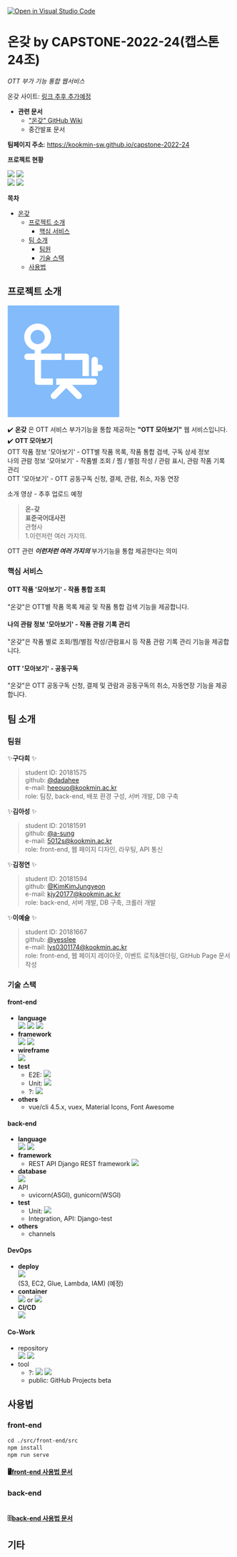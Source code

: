 [![Open in Visual Studio Code](https://classroom.github.com/assets/open-in-vscode-f059dc9a6f8d3a56e377f745f24479a46679e63a5d9fe6f495e02850cd0d8118.svg)](https://classroom.github.com/online_ide?assignment_repo_id=7010679&assignment_repo_type=AssignmentRepo)  
# 온갖 by CAPSTONE-2022-24(캡스톤 24조)  
_OTT 부가 기능 통합 웹서비스_

온갖 사이트: [링크 추후 추가예정](https://github.com/kookmin-sw/capstone-2022-24/wiki)
- **관련 문서**
  - ["온갖" GitHub Wiki](https://github.com/kookmin-sw/capstone-2022-24/wiki)  
  - 중간발표 문서

**팀페이지 주소**: https://kookmin-sw.github.io/capstone-2022-24  

**프로젝트 현황**  
<p align="left">
  <img src="https://img.shields.io/github/issues-raw/kookmin-sw/capstone-2022-24?color=lightgreen&style=flat-square">
  <img src="https://img.shields.io/github/issues-closed-raw/kookmin-sw/capstone-2022-24?color=mediumpurple&style=flat-square">
  <br>
  <img src="https://img.shields.io/github/issues-pr-raw/kookmin-sw/capstone-2022-24?color=lightgreen&style=flat-square">
  <img src="https://img.shields.io/github/issues-pr-closed-raw/kookmin-sw/capstone-2022-24?color=mediumpurple&style=flat-square">
</p>

**목차**
- [온갖](#온갖) 
  - [프로젝트 소개](#프로젝트-소개)
    - [핵심 서비스](#핵심-서비스)  
  - [팀 소개](#팀-소개)  
    - [팀원](#팀원)  
    - [기술 스택](#기술-스택)  
  - [사용법](#사용법)
  
## 프로젝트 소개
![logo image](logo-bg.png)

✔️ **온갖** 은 OTT 서비스 부가기능을 통합 제공하는 **"OTT 모아보기"** 웹 서비스입니다.  
✔️ **OTT 모아보기**  
OTT 작품 정보 '모아보기' - OTT별 작품 목록, 작품 통합 검색, 구독 상세 정보   
나의 관람 정보 '모아보기' - 작품별 조회 / 찜 / 별점 작성 / 관람 표시, 관람 작품 기록 관리  
OTT '모아보기' - OTT 공동구독 신청, 결제, 관람, 취소, 자동 연장

소개 영상 - 추후 업로드 예정

>**온-갖**  
**표준국어대사전**  
관형사  
1.이런저런 여러 가지의.

OTT 관련 _**이런저런 여러 가지의**_ 부가기능을 통합 제공한다는 의미


### 핵심 서비스  
#### OTT 작품 '모아보기' - 작품 통합 조회  
"온갖"은 OTT별 작품 목록 제공 및 작품 통합 검색 기능을 제공합니다.  

#### 나의 관람 정보 '모아보기' - 작품 관람 기록 관리  
"온갖"은 작품 별로 조회/찜/별점 작성/관람표시 등 작품 관람 기록 관리 기능을 제공합니다.  

#### OTT '모아보기' - 공동구독  
"온갖"은 OTT 공동구독 신청, 결제 및 관람과 공동구독의 취소, 자동연장 기능을 제공합니다.  


## 팀 소개
### 팀원
✨**구다희** ✨
>student ID: 20181575  
github: [@dadahee](https://github.com/dadahee)  
e-mail: [heeouo@kookmin.ac.kr](heeouo@kookmin.ac.kr)  
role: 팀장, back-end, 배포 환경 구성, 서버 개발, DB 구축  

✨**김아성** ✨
>student ID: 20181591  
github: [@a-sung](https://github.com/asung)  
e-mail: [5012s@kookmin.ac.kr](5012s@kookmin.ac.kr)  
role: front-end, 웹 페이지 디자인, 라우팅, API 통신   

✨**김정연** ✨
>student ID: 20181594  
github: [@KimKimJungyeon](https://github.com/KimKimJungyeon)  
e-mail: [kjy20177@kookmin.ac.kr](kjy20177@kookmin.ac.kr)  
role: back-end, 서버 개발, DB 구축, 크롤러 개발  

✨**이예슬** ✨
>student ID: 20181667  
github: [@yesslee](https://github.com/yesslee)  
e-mail: [lys0301174@kookmin.ac.kr](lys0301174@kookmin.ac.kr)  
role: front-end, 웹 페이지 레이아웃, 이벤트 로직&렌더링, GitHub Page 문서 작성

### 기술 스택
#### front-end
- **language**   
  <img src="https://img.shields.io/badge/HTML5-e34f26?style=flat-square&logo=html5&logoColor=white"/>
  <img src="https://img.shields.io/badge/CSS3-1572b6?style=flat-square&logo=css3&logoColor=white"/>
  <img src="https://img.shields.io/badge/JavaScript-f7df1e?style=flat-square&logo=javascript&logoColor=white"/>
- **framework**  
  <img src="https://img.shields.io/badge/Vue.js-4fc08d?style=flat-square&logo=vue.js&logoColor=white"/>
  <img src="https://img.shields.io/badge/Quasar-1976d2?style=flat-square&logo=quasar&logoColor=white"/>
- **wireframe**  
  <img src="https://img.shields.io/badge/Figma-f24e1e?style=flat-square&logo=figma&logoColor=white"/>
- **test**
  - E2E: <img src="https://img.shields.io/badge/Cypress-17202c?style=flat-square&logo=cypress&logoColor=white"/>
  - Unit: <img src="https://img.shields.io/badge/Mocha-8d6748?style=flat-square&logo=mocha&logoColor=white"/>
  - ?: <img src="https://img.shields.io/badge/jest-c21325?style=flat-square&logo=jest&logoColor=white"/>
- **others**  
  - vue/cli 4.5.x, vuex, Material Icons, Font Awesome

#### back-end
- **language**  
  <img src="https://img.shields.io/badge/python3-3776ab?style=flat-square&logo=python&logoColor=white"/>
  <img src="https://img.shields.io/badge/Django-092e20?style=flat-square&logo=django&logoColor=white"/>
- **framework**
  - REST API Django REST framework <img src="https://img.shields.io/badge/NGINX-009639?style=flat-square&logo=nginx&logoColor=white"/>
- **database**  
  <img src="https://img.shields.io/badge/MongoDB-47a248?style=flat-square&logo=mongodb&logoColor=white"/>
- API
  - uvicorn(ASGI), gunicorn(WSGI)
- **test**
  - Unit: <img src="https://img.shields.io/badge/Pytest-0a9edc?style=flat-square&logo=pytest&logoColor=white"/>
  - Integration, API: Django-test
- **others**
  - channels

#### DevOps
- **deploy**  
  <img src="https://img.shields.io/badge/Amazon AWS-ff9900?style=flat-square&logo=amazonaws&logoColor=white"/>  
  (S3, EC2, Glue, Lambda, IAM) (예정)
- **container**  
  <img src="https://img.shields.io/badge/Docker-2496ed?style=flat-square&logo=docker&logoColor=white"/> or <img src="https://img.shields.io/badge/Kubernetes-326ce5?style=flat-square&logo=kubernetes&logoColor=white"/>
- **CI/CD**  
  <img src="https://img.shields.io/badge/GitHub Actions-2088ff?style=flat-square&logo=githubactions&logoColor=white"/>

#### Co-Work
- repository  
  <img src="https://img.shields.io/badge/Git-f05032?style=flat-square&logo=git&logoColor=white"/> <img src="https://img.shields.io/badge/GitHub-181717?style=flat-square&logo=github&logoColor=white"/>
- tool
  - ?: <img src="https://img.shields.io/badge/Jira-0052cc?style=flat-square&logo=jira&logoColor=white"/>
       <img src="https://img.shields.io/badge/Confluence-172b4d?style=flat-square&logo=confluence&logoColor=white"/>
  - public: GitHub Projects beta

## 사용법
### front-end
~~~shell
cd ./src/front-end/src
npm install
npm run serve
~~~
#### 🖥[front-end 사용법 문서](https://github.com/kookmin-sw/capstone-2022-24/wiki/front-end-%EC%82%AC%EC%9A%A9%EB%B2%95)

### back-end
~~~shell
~~~
#### 🗄[back-end 사용법 문서](https://github.com/kookmin-sw/capstone-2022-24/wiki/back-end-%EC%82%AC%EC%9A%A9%EB%B2%95)

## 기타
